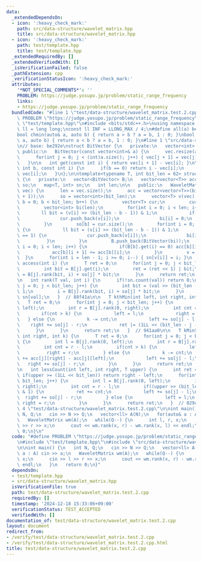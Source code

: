 ```yaml
---
data:
  _extendedDependsOn:
  - icon: ':heavy_check_mark:'
    path: src/data-structure/wavelet_matrix.hpp
    title: src/data-structure/wavelet_matrix.hpp
  - icon: ':heavy_check_mark:'
    path: test/template.hpp
    title: test/template.hpp
  _extendedRequiredBy: []
  _extendedVerifiedWith: []
  _isVerificationFailed: false
  _pathExtension: cpp
  _verificationStatusIcon: ':heavy_check_mark:'
  attributes:
    '*NOT_SPECIAL_COMMENTS*': ''
    PROBLEM: https://judge.yosupo.jp/problem/static_range_frequency
    links:
    - https://judge.yosupo.jp/problem/static_range_frequency
  bundledCode: "#line 1 \"test/data-structure/wavelet_matrix.test.2.cpp\"\n#define\
    \ PROBLEM \"https://judge.yosupo.jp/problem/static_range_frequency\"\n#line 1\
    \ \"test/template.hpp\"\n#include <bits/stdc++.h>\nusing namespace std;\nusing\
    \ ll = long long;\nconst ll INF = LLONG_MAX / 4;\n#define all(a) begin(a), end(a)\n\
    bool chmin(auto& a, auto b) { return a > b ? a = b, 1 : 0; }\nbool chmax(auto&\
    \ a, auto b) { return a < b ? a = b, 1 : 0; }\n#line 1 \"src/data-structure/wavelet_matrix.hpp\"\
    \n// base: be292e\nstruct BitVector {\n   private:\n   vector<int> vec;\n\n  \
    \ public:\n   BitVector(const vector<int>& a) {\n      vec.resize(a.size() + 1);\n\
    \      for(int j = 0; j < (int)a.size(); j++) { vec[j + 1] = vec[j] + a[j]; }\n\
    \   }\n\n   int get(const int i) { return vec[i + 1] - vec[i]; }\n\n   int rank(const\
    \ int b, const int i) {\n      if(b == 0) return i - vec[i];\n      else return\
    \ vec[i];\n   }\n};\n\ntemplate<typename T, int bit_len = 62> struct WaveletMatrix\
    \ {\n   private:\n   vector<BitVector> B;\n   vector<vector<T>> acc;\n   vector<int>\
    \ so;\n   map<T, int> sn;\n   int len;\n\n   public:\n   WaveletMatrix(vector<T>\
    \ vec) {\n      len = vec.size();\n      acc = vector<vector<T>>(bit_len, vector<T>(len\
    \ + 1));\n      so = vector<int>(bit_len);\n      vector<T> v(vec);\n      for(int\
    \ b = 0; b < bit_len; b++) {\n         vector<T> cur;\n         cur.reserve(len);\n\
    \         vector<int> bi(len);\n         for(int i = 0; i < len; i++) {\n    \
    \        ll bit = (v[i] >> (bit_len - b - 1)) & 1;\n            if(bit == 0) {\n\
    \               cur.push_back(v[i]);\n               bi[i] = 0;\n            }\n\
    \         }\n         so[b] = cur.size();\n         for(int i = 0; i < len; i++)\
    \ {\n            ll bit = (v[i] >> (bit_len - b - 1)) & 1;\n            if(bit\
    \ == 1) {\n               cur.push_back(v[i]);\n               bi[i] = 1;\n  \
    \          }\n         }\n         B.push_back(BitVector(bi));\n         for(int\
    \ i = 0; i < len; i++) {\n            if(B[b].get(i) == 0) acc[b][i + 1] = v[i];\n\
    \            acc[b][i + 1] += acc[b][i];\n         }\n         v = cur;\n    \
    \  }\n      for(int i = len - 1; i >= 0; i--) { sn[v[i]] = i; }\n   }\n\n   T\
    \ access(int i) {\n      T ret = 0;\n      for(int j = 0; j < bit_len; j++) {\n\
    \         int bit = B[j].get(i);\n         ret = (ret << 1) | bit;\n         i\
    \ = B[j].rank(bit, i) + so[j] * bit;\n      }\n      return ret;\n   }  // 3be264\n\
    \n   int rank(T val, int i) {\n      if(!sn.count(val)) return 0;\n      for(int\
    \ j = 0; j < bit_len; j++) {\n         int bit = (val >> (bit_len - j - 1)) &\
    \ 1;\n         i = B[j].rank(bit, i) + so[j] * bit;\n      }\n      return i -\
    \ sn[val];\n   }  // 88f41a\n\n   T kthMin(int left, int right, int k) {\n   \
    \   T ret = 0;\n      for(int j = 0; j < bit_len; j++) {\n         int l = B[j].rank(0,\
    \ left);\n         int r = B[j].rank(0, right);\n         int cnt = r - l;\n \
    \        if(cnt > k) {\n            left = l;\n            right = r;\n      \
    \   } else {\n            k -= cnt;\n            left += so[j] - l;\n        \
    \    right += so[j] - r;\n            ret |= (1LL << (bit_len - j - 1));\n   \
    \      }\n      }\n      return ret;\n   }  // 941aa0\n\n   T kMinSum(int left,\
    \ int right, int k) {\n      T ret = 0;\n      for(int j = 0; j < bit_len; j++)\
    \ {\n         int l = B[j].rank(0, left);\n         int r = B[j].rank(0, right);\n\
    \         int cnt = r - l;\n         if(cnt > k) {\n            left = l;\n  \
    \          right = r;\n         } else {\n            k -= cnt;\n            ret\
    \ += acc[j][right] - acc[j][left];\n            left += so[j] - l;\n         \
    \   right += so[j] - r;\n         }\n      }\n      return ret;\n   }  // edb4f5\n\
    \n   int lessCount(int left, int right, T upper) {\n      int ret = 0;\n     \
    \ if(upper >= (1LL << bit_len)) return right - left;\n      for(int j = 0; j <\
    \ bit_len; j++) {\n         int l = B[j].rank(0, left);\n         int r = B[j].rank(0,\
    \ right);\n         int cnt = r - l;\n         if((upper >> (bit_len - j - 1))\
    \ & 1) {\n            ret += cnt;\n            left += so[j] - l;\n          \
    \  right += so[j] - r;\n         } else {\n            left = l;\n           \
    \ right = r;\n         }\n      }\n      return ret;\n   }  // 029c6d\n};\n#line\
    \ 4 \"test/data-structure/wavelet_matrix.test.2.cpp\"\n\nint main() {\n   int\
    \ N, Q;\n   cin >> N >> Q;\n   vector<ll> A(N);\n   for(auto& a : A) cin >> a;\n\
    \   WaveletMatrix wm(A);\n   while(Q--) {\n      int l, r, x;\n      cin >> l\
    \ >> r >> x;\n      cout << wm.rank(x, r) - wm.rank(x, l) << endl;\n   }\n   return\
    \ 0;\n}\n"
  code: "#define PROBLEM \"https://judge.yosupo.jp/problem/static_range_frequency\"\
    \n#include \"test/template.hpp\"\n#include \"src/data-structure/wavelet_matrix.hpp\"\
    \n\nint main() {\n   int N, Q;\n   cin >> N >> Q;\n   vector<ll> A(N);\n   for(auto&\
    \ a : A) cin >> a;\n   WaveletMatrix wm(A);\n   while(Q--) {\n      int l, r,\
    \ x;\n      cin >> l >> r >> x;\n      cout << wm.rank(x, r) - wm.rank(x, l) <<\
    \ endl;\n   }\n   return 0;\n}"
  dependsOn:
  - test/template.hpp
  - src/data-structure/wavelet_matrix.hpp
  isVerificationFile: true
  path: test/data-structure/wavelet_matrix.test.2.cpp
  requiredBy: []
  timestamp: '2024-12-18 15:33:06+09:00'
  verificationStatus: TEST_ACCEPTED
  verifiedWith: []
documentation_of: test/data-structure/wavelet_matrix.test.2.cpp
layout: document
redirect_from:
- /verify/test/data-structure/wavelet_matrix.test.2.cpp
- /verify/test/data-structure/wavelet_matrix.test.2.cpp.html
title: test/data-structure/wavelet_matrix.test.2.cpp
---
```


